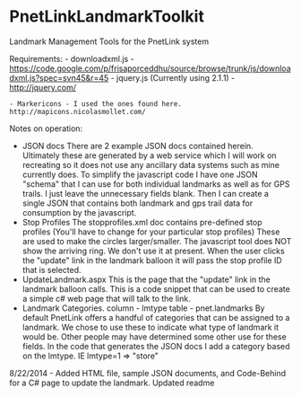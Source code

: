 PnetLinkLandmarkToolkit
=======================

Landmark Management Tools for the PnetLink system


Requirements:
	- downloadxml.js - https://code.google.com/p/frisaporceddhu/source/browse/trunk/js/downloadxml.js?spec=svn45&r=45
	- jquery.js (Currently using 2.1.1) - http://jquery.com/
	
	- Markericons - I used the ones found here.  http://mapicons.nicolasmollet.com/


Notes on operation:

- JSON docs
	There are 2 example JSON docs contained herein.  Ultimately these are generated by a web service which I will work on recreating
	so it does not use any ancillary data systems such as mine currently does.  To simplify the javascript code I have one JSON "schema"
	that I can use for both individual landmarks as well as for GPS trails.  I just leave the unnecessary fields blank.  Then I can create
	a single JSON that contains both landmark and gps trail data for consumption by the javascript.
- Stop Profiles
	The stopprofiles.xml doc contains pre-defined stop profiles (You'll have to change for your particular stop profiles)
	These are used to make the circles larger/smaller.  The javascript tool does NOT show the arriving ring.  We don't use
	it at present.  When the user clicks the "update" link in the landmark balloon it will pass the stop profile ID that is
	selected.
- UpdateLandmark.aspx
	This is the page that the "update" link in the landmark balloon calls.  This is a code snippet that can be used to create a simple
	c# web page that will talk to the link.
- Landmark Categories.  column - lmtype  table - pnet.landmarks
	By default PnetLink offers a handful of categories that can be assigned to a landmark.  We chose to use these to indicate
	what type of landmark it would be.  Other people may have determined some other use for these fields.  In the code that 
	generates the JSON docs I add a category based on the lmtype.  IE lmtype=1 => "store"


8/22/2014 - Added HTML file, sample JSON documents, and Code-Behind for a C# page to update the landmark.  Updated readme
